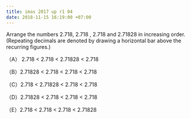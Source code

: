 ```yaml
---
title: imas 2017 up r1 04
date: 2018-11-15 16:19:00 +07:00
---
```


Arrange the numbers 2.718, 2.718 , 2.718 and 2.71828 in increasing order. (Repeating decimals are denoted by drawing a horizontal bar above the recurring  figures.)

（A） 2.718 < 2.718 < 2.71828 < 2.718

（B）2.71828 < 2.718 < 2.718 < 2.718

（C）2.718 < 2.71828 < 2.718 < 2.718

（D）2.71828 < 2.718 < 2.718 < 2.718

（E）2.718 < 2.718 < 2.718 < 2.71828